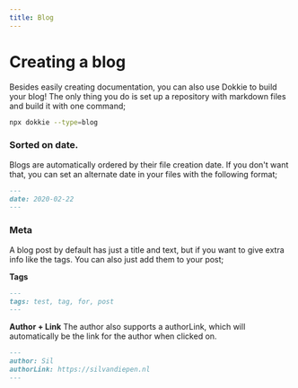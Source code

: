 ```yaml
---
title: Blog
---
```


# Creating a blog

Besides easily creating documentation, you can also use Dokkie to build your blog! The only thing you do is set up a repository with markdown files and build it with one command;

```bash
npx dokkie --type=blog
```

### Sorted on date.

Blogs are automatically ordered by their file creation date. If you don't want that, you can set an alternate date in your files with the following format;

```md
---
date: 2020-02-22
---
```

### Meta

A blog post by default has just a title and text, but if you want to give extra info like the tags. You can also just add them to your post;

**Tags**

```md
---
tags: test, tag, for, post
---
```

**Author + Link**
The author also supports a authorLink, which will automatically be the link for the author when clicked on.

```md
---
author: Sil
authorLink: https://silvandiepen.nl
---
```
